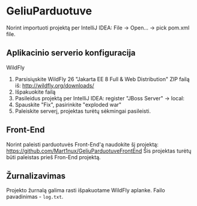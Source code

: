 # GeliuParduotuve

Norint importuoti projektą per IntelliJ IDEA:
File -> Open... -> pick pom.xml file.

## Aplikacinio serverio konfiguracija

WildFly
1. Parsisiųskite WildFly 26 "Jakarta EE 8 Full & Web Distribution" ZIP failą iš: http://wildfly.org/downloads/
2. Išpakuokite failą
3. Pasileidus projektą per IntelliJ IDEA: register "JBoss Server" -> local:
4. Spauskite "Fix", pasirinkite "exploded war"
5. Paleiskite serverį, projektas turėtų sėkmingai pasileisti.

## Front-End

Norint paleisti parduotuvės Front-End'ą naudokite šį projektą: https://github.com/Mart1nux/GeliuParduotuveFrontEnd
Šis projektas turėtų būti paleistas prieš Fron-End projektą.

## Žurnalizavimas

Projekto žurnalą galima rasti išpakuotame WildFly aplanke. Failo pavadinimas - `log.txt`.
